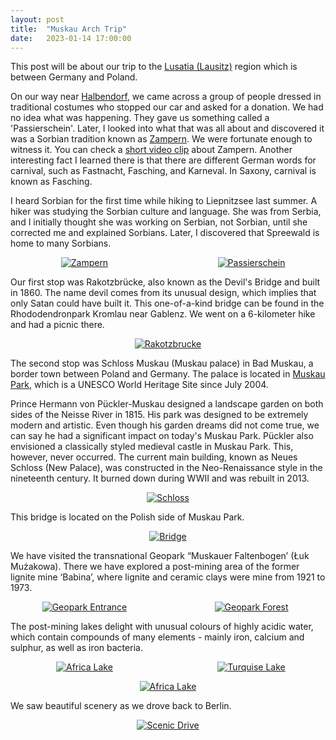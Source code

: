 ```yaml
---
layout: post
title:  "Muskau Arch Trip"
date:   2023-01-14 17:00:00
---
```


This post will be about our trip to the [Lusatia (Lausitz)](https://en.wikipedia.org/wiki/Lusatia) region which is between Germany and Poland.

On our way near [Halbendorf](https://www.halbendorf.de/), we came across a group of people dressed in traditional costumes who stopped our car and asked for a donation. We had no idea what was happening. They gave us something called a 'Passierschein'. Later, I looked into what that was all about and discovered it was a Sorbian tradition known as [Zampern](https://de.wikipedia.org/wiki/Zampern). We were fortunate enough to witness it. You can check a [short video clip](https://youtu.be/1JxxJ1hfN_A) about Zampern. Another interesting fact I learned there is that there are different German words for carnival, such as Fastnacht, Fasching, and Karneval. In Saxony, carnival is known as Fasching.


I heard Sorbian for the first time while hiking to Liepnitzsee last summer. A hiker was studying the Sorbian culture and language. She was from Serbia, and I initially thought she was working on Serbian, not Sorbian, until she corrected me and explained Sorbians. Later, I discovered that Spreewald is home to many Sorbians.

<p style="display: grid; place-items: center; grid-template-columns: 47% 6% 47%;">
  <a href="/assets/14_01_23/zampern.jpeg"><img src="https://irem.dev/assets/14_01_23/zampern-small.jpeg" style="" alt="Zampern" /></a>
  <span></span>
  <a href="/assets/14_01_23/passierschein.jpeg"><img src="https://irem.dev/assets/14_01_23/passierschein-small.jpeg" style="" alt="Passierschein" /></a>
</p>

Our first stop was Rakotzbrücke, also known as the Devil's Bridge and built in 1860. The name devil comes from its unusual design, which implies that only Satan could have built it. This one-of-a-kind bridge can be found in the Rhododendronpark Kromlau near Gablenz. We went on a 6-kilometer hike and had a picnic there.


<p style="text-align:center">
<a href="https://irem.dev/assets/14_01_23/rakotzbrucke.jpeg"><img src="https://irem.dev/assets/14_01_23/rakotzbrucke-small.jpeg" style="max-width:75%" alt="Rakotzbrucke"/></a>
</p>

The second stop was Schloss Muskau (Muskau palace) in Bad Muskau, a border town between Poland and Germany. The palace is located in [Muskau Park](https://www.muskauer-park.de/en/), which is a UNESCO World Heritage Site since July 2004. 

Prince Hermann von Pückler-Muskau designed a landscape garden on both sides of the Neisse River in 1815. His park was designed to be extremely modern and artistic. Even though his garden dreams did not come true, we can say he had a significant impact on today's Muskau Park. Pückler also envisioned a  classically styled medieval castle in Muskau Park. This, however, never occurred. The current main building, known as Neues Schloss (New Palace), was constructed in the Neo-Renaissance style in the nineteenth century. It burned down during WWII and was rebuilt in 2013.

<p style="text-align:center">
<a href="https://irem.dev/assets/14_01_23/schloss.jpg"><img src="https://irem.dev/assets/14_01_23/schloss-small.jpg" style="max-width:75%" alt="Schloss"/></a>
</p>

This bridge is located on the Polish side of Muskau Park.

<p style="text-align:center">
<a href="/assets/14_01_23/bridge.jpeg"><img src="https://irem.dev/assets/14_01_23/bridge-small.jpeg" style="max-width:75%" alt="Bridge" /></a>
</p>

We have visited the transnational Geopark “Muskauer Faltenbogen’ (Łuk Mużakowa). There we have explored a post-mining area of the former lignite mine ‘Babina’, where lignite and ceramic clays were mine from 1921 to 1973. 


<p style="display: grid; place-items: center; grid-template-columns: 47% 6% 47%;">
  <a href="/assets/14_01_23/geopark.jpg"><img src="https://irem.dev/assets/14_01_23/geopark-small.jpg" style="" alt="Geopark Entrance" /></a>
  <span></span>
  <a href="/assets/14_01_23/forest.jpg"><img src="https://irem.dev/assets/14_01_23/forest-small.jpg" style="" alt="Geopark Forest" /></a>
</p>

The post-mining lakes delight with unusual colours of highly acidic water, which contain compounds of many elements - mainly iron, calcium and sulphur, as well as iron bacteria.

<p style="display: grid; place-items: center; grid-template-columns: 47% 6% 47%;">
  <a href="/assets/14_01_23/africa-lake.jpeg"><img src="https://irem.dev/assets/14_01_23/africa-lake-small.jpeg" style="" alt="Africa Lake" /></a>
  <span></span>
  <a href="/assets/14_01_23/turquise-lake.jpeg"><img src="https://irem.dev/assets/14_01_23/turquise-lake-small.jpeg" style="" alt="Turquise Lake" /></a>
</p>

<p style="text-align:center">
<a href="https://irem.dev/assets/14_01_23/africa-lake-2.jpeg"><img src="https://irem.dev/assets/14_01_23/africa-lake-2-small.jpeg" style="max-width:50%" alt="Africa Lake"/></a>
</p>

We saw beautiful scenery as we drove back to Berlin.

<p style="text-align:center">
<a href="/assets/14_01_23/road.jpeg"><img src="https://irem.dev/assets/14_01_23/road-small.jpeg" style="max-width:75%" alt="Scenic Drive" /></a>
</p>

